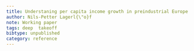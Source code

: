 ```yaml
---
title: Understaning per capita income growth in preindustrial Europe
author: Nils-Petter Lagerl{\"o}f
note: Working paper
tags: deep  takeoff
bibtype: unpublished
category: reference
---
```

